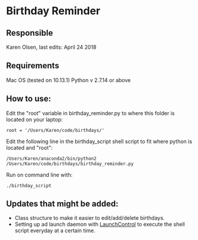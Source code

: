 # Birthday Reminder

## Responsible
Karen Olsen, last edits: April 24 2018

## Requirements
Mac OS (tested on 10.13.1)
Python v 2.7.14 or above

## How to use:
Edit the "root" variable in birthday_reminder.py to where this folder is located on your laptop:
```
root = '/Users/Karen/code/birthdays/'
```
Edit the following line in the birthday_script shell script to fit where python is located and "root":
```
/Users/Karen/anaconda2/bin/python2 /Users/Karen/code/birthdays/birthday_reminder.py
```
Run on command line with:
```
./birthday_script
```

## Updates that might be added:
- Class structure to make it easier to edit/add/delete birthdays.
- Setting up ad launch daemon with [LaunchControl](http://www.soma-zone.com/LaunchControl/) to execute the shell script everyday at a certain time.
